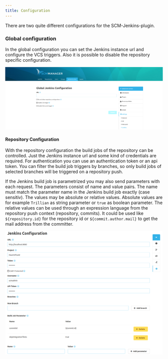 ```yaml
---
title: Configuration
---
```

There are two quite different configurations for the SCM-Jenkins-plugin.

### Global configuration
In the global configuration you can set the Jenkins instance url and configure the VCS triggers. 
Also it is possible to disable the repository specific configuration.

![Jenkins Global Configuration](assets/global-config.png)

#### Repository Configuration
With the repository configuration the build jobs of the repository can be controlled. 
Just the Jenkins instance url and some kind of credentials are required. 
For authentication you can use an authentication token or an api token. 
You can filter the build job triggers by branches, so only build jobs of selected branches will be triggered on a repository push.

If the Jenkins build job is parametrized you may also send parameters with each request.
The parameters consist of name and value pairs. The name must match the parameter name in the Jenkins build job exactly (case sensitiv).
The values may be absolute or relative values. Absolute values are for example `Trillian` as string parameter or `true` as boolean parameter.
The relative values can be used through an expression language from the repository push context (repository, commits).
It could be used like `${repository.id}` for the repository id or `${commit.author.mail}` to get the mail address from the committer.

![Jenkins Repository Configuration](assets/repo-config.png)
